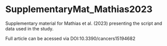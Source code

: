 # SupplementaryMat_Mathias2023

Supplementary material for Mathias et al. (2023) presenting the script and data used in the study.

Full article can be acessed via DOI:10.3390/cancers15194682
